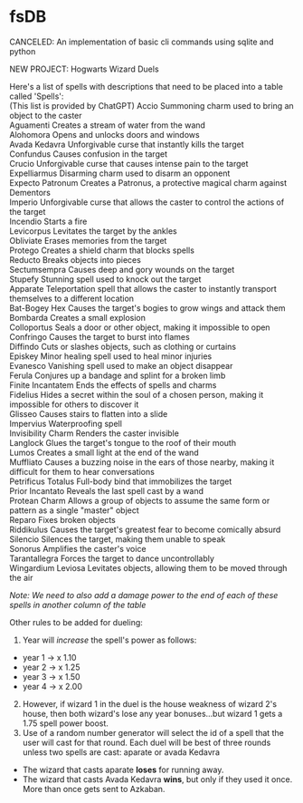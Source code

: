 # fsDB
CANCELED: An implementation of basic cli commands using sqlite and python

NEW PROJECT: Hogwarts Wizard Duels

Here's a list of spells with descriptions that need to be placed into a table called 'Spells':<br>
(This list is provided by ChatGPT)
Accio	              Summoning charm used to bring an object to the caster<br>
Aguamenti     	    Creates a stream of water from the wand<br>
Alohomora	          Opens and unlocks doors and windows<br>
Avada Kedavra	      Unforgivable curse that instantly kills the target<br>
Confundus	          Causes confusion in the target<br>
Crucio	            Unforgivable curse that causes intense pain to the target<br>
Expelliarmus	      Disarming charm used to disarm an opponent<br>
Expecto Patronum	  Creates a Patronus, a protective magical charm against Dementors<br>
Imperio	            Unforgivable curse that allows the caster to control the actions of the target<br>
Incendio	          Starts a fire<br>
Levicorpus	        Levitates the target by the ankles<br>
Obliviate	          Erases memories from the target<br>
Protego	            Creates a shield charm that blocks spells<br>
Reducto	            Breaks objects into pieces<br>
Sectumsempra        Causes deep and gory wounds on the target<br>
Stupefy	            Stunning spell used to knock out the target<br>
Apparate	          Teleportation spell that allows the caster to instantly transport themselves to a different location<br>
Bat-Bogey Hex     	Causes the target's bogies to grow wings and attack them<br>
Bombarda	          Creates a small explosion<br>
Colloportus	        Seals a door or other object, making it impossible to open<br>
Confringo	          Causes the target to burst into flames<br>
Diffindo	          Cuts or slashes objects, such as clothing or curtains<br>
Episkey	            Minor healing spell used to heal minor injuries<br>
Evanesco	          Vanishing spell used to make an object disappear<br>
Ferula	            Conjures up a bandage and splint for a broken limb<br>
Finite Incantatem	  Ends the effects of spells and charms<br>
Fidelius	          Hides a secret within the soul of a chosen person, making it impossible for others to discover it<br>
Glisseo	            Causes stairs to flatten into a slide<br>
Impervius         	Waterproofing spell<br>
Invisibility Charm	Renders the caster invisible<br>
Langlock	          Glues the target's tongue to the roof of their mouth<br>
Lumos	              Creates a small light at the end of the wand<br>
Muffliato	          Causes a buzzing noise in the ears of those nearby, making it difficult for them to hear conversations<br>
Petrificus Totalus	Full-body bind that immobilizes the target<br>
Prior               Incantato	Reveals the last spell cast by a wand<br>
Protean             Charm	Allows a group of objects to assume the same form or pattern as a single "master" object<br>
Reparo	            Fixes broken objects<br>
Riddikulus	        Causes the target's greatest fear to become comically absurd<br>
Silencio	          Silences the target, making them unable to speak<br>
Sonorus	            Amplifies the caster's voice<br>
Tarantallegra	      Forces the target to dance uncontrollably<br>
Wingardium Leviosa	Levitates objects, allowing them to be moved through the air<br>

*Note: We need to also add a damage power to the end of each of these spells in another column of the table*<br>

Other rules to be added for dueling:<br>
1.  Year will *increase* the spell's power as follows:<br>
  - year 1 -> x 1.10<br>
  - year 2 -> x 1.25<br>
  - year 3 -> x 1.50<br>
  - year 4 -> x 2.00<br>
2.  However, if wizard 1 in the duel is the house weakness of wizard 2's house, then both wizard's lose any year bonuses...but wizard 1 gets a 1.75 spell power boost.<br>
3.  Use of a random number generator will select the id of a spell that the user will cast for that round. Each duel will be best of three rounds unless two spells are     cast: aparate or avada Kedavra<br>
  - The wizard that casts aparate **loses** for running away.<br>
  - The wizard that casts Avada Kedavra **wins**, but only if they used it once.  More than once gets sent to Azkaban.<br>



